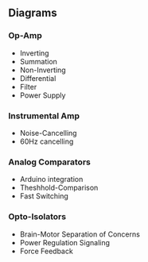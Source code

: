 ## Diagrams


### Op-Amp

* Inverting
* Summation
* Non-Inverting
* Differential
* Filter
* Power Supply

### Instrumental Amp

* Noise-Cancelling
* 60Hz cancelling

### Analog Comparators

* Arduino integration
* Theshhold-Comparison
* Fast Switching

### Opto-Isolators

* Brain-Motor Separation of Concerns
* Power Regulation Signaling
* Force Feedback

